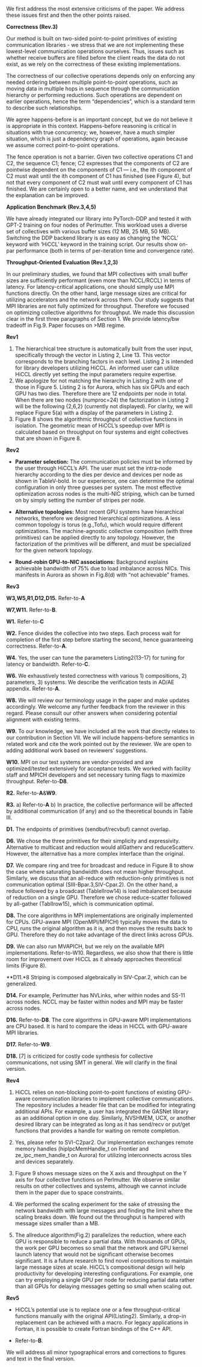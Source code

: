 We first address the most extensive criticisms of the paper.  We address these issues first and then the other points raised.

**Correctness (Rev.3)**

Our method is built on two-sided point-to-point primitives of existing communication libraries - we stress that we are not implementing these lowest-level communication operations ourselves. Thus, issues such as whether receive buffers are filled before the client reads the data do not exist, as we rely on the correctness of these existing implementations.

The correctness of our collective operations depends only on enforcing any needed ordering between multiple point-to-point operations, such as moving data in multiple hops in sequence through the communication hierarchy or performing reductions.  Such operations are dependent on earlier operations, hence the term “dependencies”, which is a standard term to describe such relationships.

We agree happens-before is an important concept, but we do not believe it is appropriate in this context.  Happens-before reasoning is critical in situations with true concurrency; we, however, have a much simpler situation, which is just a dependency graph of operations, again because we assume correct point-to-point operations.

The fence operation is not a barrier. Given two collective operations C1 and C2, the sequence C1; fence; C2 expresses that the components of C2 are pointwise dependent on the components of C1 — i.e., the ith component of C2 must wait until the ith component of C1 has finished (see Figure 4), but not that every component of C2 must wait until every component of C1 has finished. We are certainly open to a better name, and we understand that the explanation can be improved.

**Application Benchmark (Rev.3,4,5)**

We have already integrated our library into PyTorch-DDP and tested it with GPT-2 training on four nodes of Perlmutter. This workload uses a diverse set of collectives with various buffer sizes (12 MB, 25 MB, 50 MB). Switching the DDP backend library is as easy as changing the ‘NCCL’ keyword with ‘HiCCL’ keyword in the training script. Our results show on-par performance (both in terms of per-iteration time and convergence rate).

**Throughput-Oriented Evaluation (Rev.1,2,3)**

In our preliminary studies, we found that MPI collectives with small buffer sizes are sufficiently performant (even more than NCCL/RCCL) in terms of latency. For latency-critical applications, one should simply use MPI functions directly. On the other hand, large message sizes are critical for utilizing accelerators and the network across them. Our study suggests that MPI libraries are not fully optimized for throughput. Therefore we focused on optimizing collective algorithms for throughput. We made this discussion clear in the first three paragraphs of Section 1. We provide latency/bw tradeoff in Fig.9. Paper focuses on >MB regime.

**Rev1**

1) The hierarchical tree structure is automatically built from the user input, specifically through the vector in Listing 2, Line 13. This vector corresponds to the branching factors in each level. Listing 2 is intended for library developers utilizing HiCCL. An informed user can utilize HiCCL directly yet setting the input parameters require expertise.
2) We apologize for not matching the hierarchy in Listing 2 with one of those in Figure 5. Listing 2 is for Aurora, which has six GPUs and each GPU has two dies. Therefore there are 12 endpoints per node in total. When there are two nodes (numproc=24) the factorization in Listing 2 will be the following {2,6,2} (currently not displayed). For clarity, we will replace Figure 5(a) with a display of the parameters in Listing 2.
3) Figure 8 shows the algorithmic throughput of collective functions in isolation.
The geometric mean of HiCCL’s speedup over MPI is calculated based on throughput on four systems and eight collectives that are shown in Figure 8.

**Rev2**

- **Parameter selection:** The communication policies must be informed by the user through HiCCL’s API. The user must set the intra-node hierarchy according to the dies per device and devices per node as shown in TableV-bold. In our experience, one can determine the optimal configuration in only three guesses per system. The most effective optimization across nodes is the multi-NIC striping, which can be turned on by simply setting the number of stripes per node.

- **Alternative topologies:** Most recent GPU systems have hierarchical networks, therefore we designed hierarchical optimizations. A less common topology is torus (e.g.,Tofu), which would require different optimizations. The machine-agnostic collective composition (with three primitives) can be applied directly to any topology. However, the factorization of the primitives will be different, and must be specialized for the given network topology.

- **Round-robin GPU-to-NIC associations:** Background explains achievable bandwidth of 75% due to load imbalance across NICs. This manifests in Aurora as shown in Fig.8(d) with “not achievable” frames.

**Rev3**

**W3,W5,R1,D12,D15.** Refer-to-**A**

**W7,W11.** Refer-to-**B**.

**W1.** Refer-to-**C**

**W2.** Fence divides the collective into two steps. Each process wait for completion of the first step before starting the second, hence guaranteeing correctness. Refer-to-**A**.

**W4.** Yes, the user can tune the parameters Listing2(13–17) for tuning for latency or bandwidth. Refer-to-**C**.

**W6.** We exhaustively tested correctness with various 1) compositions, 2) parameters, 3) systems. We describe the verification tests in AD/AE appendix. Refer-to-**A**.


**W8.** We will review our terminology usage in the paper and make updates accordingly. We welcome any further feedback from the reviewer in this regard. Please consult our other answers when considering potential alignment with existing terms.

**W9.** To our knowledge, we have included all the work that directly relates to our contribution in Section VII. We will include happens-before semantics in related work and cite the work pointed out by the reviewer. We are open to adding additional work based on reviewers’ suggestions.

**W10.** MPI on our test systems are vendor-provided and are optimized/tested extensively for acceptance tests. We worked with facility staff and MPICH developers and set necessary tuning flags to maximize throughput. Refer-to-**D8**.

**R2.** Refer-to-**A**&**W9**.

**R3.** a) Refer-to-**A** b) In practice, the collective performance will be affected by additional communication (if any) and so the theoretical bounds in Table III.

**D1.** The endpoints of primitives (sendbuf/recvbuf) cannot overlap.

**D6.** We chose the three primitives for their simplicity and expressivity. Alternative to multicast and reduction would allGatherv and reduceScatterv. However, the alternative has a more complex interface than the original.

**D7.** We compare ring and tree for broadcast and reduce in Figure 8 to show the case where saturating bandwidth does not mean higher throughput. Similarly, we discuss that an all-reduce with reduction-only primitives is not communication optimal (SIII-Bpar.3,SIV-Cpar.2). On the other hand, a reduce followed by a broadcast (TableIIrow14) is load imbalanced because of reduction on a single GPU. Therefore we chose reduce-scatter followed by all-gather (TabIIrow15), which is communication optimal.

**D8.** The core algorithms in MPI implementations are originally implemented for CPUs. GPU-aware MPI (OpenMPI/MPICH) typically moves the data to CPU, runs the original algorithm as it is, and then moves the results back to GPU. Therefore they do not take advantage of the direct links across GPUs.

**D9.** We can also run MVAPICH, but we rely on the available MPI implementations. Refer-to-W10. Regardless, we also show that there is little room for improvement over HiCCL as it already approaches theoretical limits (Figure 8). 

**D11.*8 Striping is composed algebraically in SIV-Cpar.2, which can be generalized.

**D14.** For example, Perlmutter has NVLinks, wher within nodes and SS-11 across nodes. NCCL may be faster within nodes and MPI may be faster across nodes.

**D16.** Refer-to-**D8**. The core algorithms in GPU-aware MPI implementations are CPU based. It is hard to compare the ideas in HiCCL with GPU-aware MPI libraries.

**D17.** Refer-to-**W9**.

**D18.** [7] is criticized for costly code synthesis for collective communications, not using SMT in general. We will clarify in the final version.

**Rev4**

1) HiCCL relies on non-blocking point-to-point functions of existing GPU-aware communication libraries to implement collective communications. The repository includes a header file that can be modified for integrating additional APIs. For example, a user has integrated the GASNet library as an additional option in one day. Similarly, NVSHMEM, UCX, or another desired library can be integrated as long as it has send/recv or put/get functions that provides a handle for waiting on remote completion.

2) Yes, please refer to SVI-C2par2. Our implementation exchanges remote memory handles (hipIpcMemHandle_t on Frontier and ze_ipc_mem_handle_t on Aurora) for utilizing interconnects across tiles and devices separately.

3) Figure 9 shows message sizes on the X axis and throughput on the Y axis for four collective functions on Perlmutter. We observe similar results on other collectives and systems, although we cannot include them in the paper due to space constraints.

4) We performed the scaling experiment for the sake of stressing the network bandwidth with large messages and finding the limit where the scaling breaks down. We found out the throughput is hampered with message sizes smaller than a MB.

5) The allreduce algorithm(Fig.2) parallelizes the reduction, where each GPU is responsible to reduce a partial data. With thousands of GPUs, the work per GPU becomes so small that the network and GPU kernel launch latency that would not be significant otherwise becomes significant. It is a future research to find novel compositions to maintain large message sizes at scale. HiCCL’s compositional design will help productivity for developing interesting configurations. For example, one can try employing a single GPU per node for reducing partial data rather than all GPUs for delaying messages getting so small when scaling out.

**Rev5** 

- HiCCL’s potential use is to replace one or a few throughput-critical functions manually with the original API(Listing2). Similarly, a drop-in replacement can be achieved with a macro. For legacy applications in Fortran, it is possible to create Fortran bindings of the C++ API.

- Refer-to-**B**.

We will address all minor typographical errors and corrections to figures and text in the final version.

